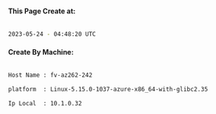 
   
#### This Page Create at:

```bash

2023-05-24 - 04:48:20 UTC

```

#### Create By Machine:

```bash

Host Name : fv-az262-242

platform  : Linux-5.15.0-1037-azure-x86_64-with-glibc2.35

Ip Local  : 10.1.0.32

```

